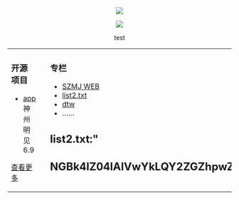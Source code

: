   
<p align="center">
  <img src="github.com/szmj0/update/blob/main/extras/Icon-256.jpg"/>
</p>	
<p align="center">
  <img src="github.com/szmj0/update/blob/main/extras/sjmj-fg.jpg"/>
</p>

<p align="center">test</p>  


<table align="center"><tr>
<td valign="top" width="33%">

### 开源项目  
- [app](github.com/szmj0/update/blob/main/extras/szmj-v6.9.2024010901.apk)神州明见6.9	
   
[查看更多](github.com/szmj0/Publish)	 

	
</td>
<td valign="top" width="33%">

</td>
<td valign="top" width="33%">

### 专栏  
- [SZMJ WEB](github.com/szmj0/update/blob/main/extras/SZZD_PC/szmjweb.3.0.zip)
- [list2.txt](szzdmj.github.io/github-page-test/list2.txt)
- [dtw](j.mp/ddw2288)
- ……

	
**list2.txt:**"      
---
NGBk4lZ04lAlVwYkLQY2ZGZhpwZhtwZl4FAlRQY2DwZhVGAhRwAk4PBkVQY5DwZhVGAhRwAk4PBkVQYkVwY0HwY4VwZhHwZkjlAm4FZ0RwY0ZwY0RGZfNGAhtQBhRwAk4FZfRQZk4vA34FZ2RwYkjFZlRwY3RGZhRwAk4FZfRwZhRQBhRwAk4FZftmZl4FZhRwAk4PBkRQYlZGZhNGZhRwAk4PBkRQY3VwZhRmAhxmZl4vAmjPAhZwZhRmZl4FZ2jPZ2RwY44FZmVwYkLQYmpwY5NGZhpwZl4FZ2jFBlRwY0HwZhNwAk4FZfHwZhNQZl4FAkRwY5HQY5ZGZhpwZhRQAk4PZlVQYlLGZhRmAhpQAhDGZkjFB5RwYlZGZhtwZl4FAlRQYlHGZhHmZl4vZm4PAkRQY4NGZhpwZhRwAk4PBkVQY4pGZhRQBhDmZhRQYlDwZhLGZk4FZ2RwY4RwZfDGZk4FZ0VwY0ZwY0RGZ08
---
	
</td>
</tr></table>
